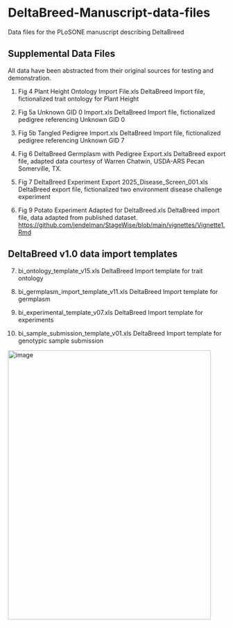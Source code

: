 # DeltaBreed-Manuscript-data-files
Data files for the PLoSONE manuscript describing DeltaBreed

## Supplemental Data Files
All data have been abstracted from their original sources for testing and demonstration.

1.	Fig 4 Plant Height Ontology Import File.xls
DeltaBreed Import file, fictionalized trait ontology for Plant Height

2.	Fig 5a Unknown GID 0 Import.xls
DeltaBreed Import file, fictionalized pedigree referencing Unknown GID 0

3.	Fig 5b Tangled Pedigree Import.xls
DeltaBreed Import file, fictionalized pedigree referencing Unknown GID 7

4.	Fig 6 DeltaBreed Germplasm with Pedigree Export.xls
DeltaBreed export file, adapted data courtesy of Warren Chatwin, USDA-ARS Pecan Somerville, TX.

5.	Fig 7 DeltaBreed Experiment Export 2025_Disease_Screen_001.xls
DeltaBreed export file, fictionalized two environment disease challenge experiment 

6.	Fig 9 Potato Experiment Adapted for DeltaBreed.xls
DeltaBreed import file, data adapted from published dataset.
https://github.com/jendelman/StageWise/blob/main/vignettes/Vignette1.Rmd

## DeltaBreed v1.0 data import templates 
7.	bi_ontology_template_v15.xls
DeltaBreed Import template for trait ontology

8.	bi_germplasm_import_template_v11.xls
DeltaBreed Import template for germplasm

9.	bi_experimental_template_v07.xls
DeltaBreed Import template for experiments

10.	bi_sample_submission_template_v01.xls
DeltaBreed Import template for genotypic sample submission
<img width="468" height="621" alt="image" src="https://github.com/user-attachments/assets/1337152f-d8b6-44f3-96ef-e32ac2a1f979" />
